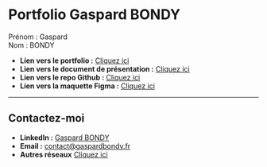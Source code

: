 # Portfolio Gaspard BONDY

Prénom : Gaspard<br>
Nom : BONDY

- **Lien vers le portfolio :** [Cliquez ici](https://portfolio.gaspardbondy.fr/)
- **Lien vers le document de présentation :** [Cliquez ici](https://docs.google.com/presentation/d/15TG6wCtD9dSZRvSZGF0t-OG5rw-pfTvE2mDx1Doj9GU/edit?usp=sharing)
- **Lien vers le repo Github :** [Cliquez ici](https://github.com/BONDY-Gaspard/Portfolio-Gaspard-BONDY)
- **Lien vers la maquette Figma :** [Cliquez ici](https://www.figma.com/file/AzGbL78RQZSQYQRnhSowLa/Portfolio---Gaspard-BONDY?type=design&node-id=0%3A1&mode=design&t=XO1b0uX4FIuRuyWu-1)

---

## Contactez-moi

- **LinkedIn :** [Gaspard BONDY](https://www.linkedin.com/in/gaspardbondy/)
- **Email :** [contact@gaspardbondy.fr](mailto:contact@gaspardbondy.fr)
- **Autres réseaux** [Cliquez ici](https://linktr.ee/gaspardtex)
